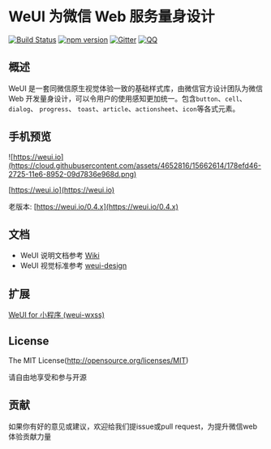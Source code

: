 WeUI 为微信 Web 服务量身设计  
====

[![Build Status](https://travis-ci.org/weui/weui.svg?branch=master)](https://travis-ci.org/weui/weui)
[![npm version](https://img.shields.io/npm/v/weui.svg)](https://www.npmjs.org/package/weui)
[![Gitter](https://badges.gitter.im/weui/weui.svg)](https://gitter.im/weui/weui?utm_source=badge&utm_medium=badge&utm_campaign=pr-badge)
[![QQ](http://pub.idqqimg.com/wpa/images/group.png)](http://jq.qq.com/?_wv=1027&k=413HLfV)

## 概述

WeUI 是一套同微信原生视觉体验一致的基础样式库，由微信官方设计团队为微信 Web 开发量身设计，可以令用户的使用感知更加统一。包含`button`、`cell`、`dialog`、 `progress`、 `toast`、`article`、`actionsheet`、`icon`等各式元素。

## 手机预览

![https://weui.io](https://cloud.githubusercontent.com/assets/4652816/15662614/178efd46-2725-11e6-8952-09d7836e968d.png)

[https://weui.io](https://weui.io)

老版本: [https://weui.io/0.4.x](https://weui.io/0.4.x)

## 文档
- WeUI 说明文档参考 [Wiki](https://github.com/weui/weui/wiki)
- WeUI 视觉标准参考 [weui-design](https://github.com/weui/weui-design)

## 扩展
[WeUI for 小程序 (weui-wxss)](https://github.com/weui/weui-wxss)

## License
The MIT License(http://opensource.org/licenses/MIT)

请自由地享受和参与开源

## 贡献

如果你有好的意见或建议，欢迎给我们提issue或pull request，为提升微信web体验贡献力量
